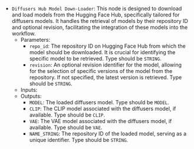 - `Diffusers Hub Model Down-Loader`: This node is designed to download and load models from the Hugging Face Hub, specifically tailored for diffusers models. It handles the retrieval of models by their repository ID and optional revision, facilitating the integration of these models into the workflow.
    - Parameters:
        - `repo_id`: The repository ID on Hugging Face Hub from which the model should be downloaded. It is crucial for identifying the specific model to be retrieved. Type should be `STRING`.
        - `revision`: An optional revision identifier for the model, allowing for the selection of specific versions of the model from the repository. If not specified, the latest version is retrieved. Type should be `STRING`.
    - Inputs:
    - Outputs:
        - `MODEL`: The loaded diffusers model. Type should be `MODEL`.
        - `CLIP`: The CLIP model associated with the diffusers model, if available. Type should be `CLIP`.
        - `VAE`: The VAE model associated with the diffusers model, if available. Type should be `VAE`.
        - `NAME_STRING`: The repository ID of the loaded model, serving as a unique identifier. Type should be `STRING`.
